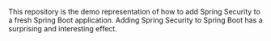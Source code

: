 This repository is the demo representation of how to add Spring Security to a fresh Spring Boot application. Adding Spring Security to Spring Boot has a surprising and interesting effect.
